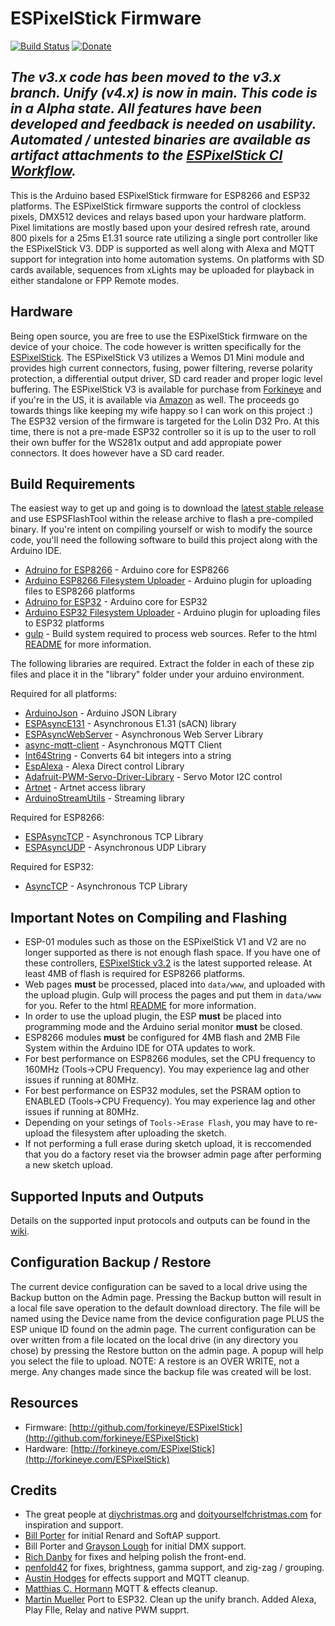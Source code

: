 # ESPixelStick Firmware

[![Build Status](https://github.com/forkineye/ESPixelStick/actions/workflows/build.yaml/badge.svg)](https://github.com/forkineye/ESPixelStick/actions/workflows/build.yaml)
[![Donate](https://img.shields.io/badge/Donate-PayPal-green.svg)](https://paypal.me/ShelbyMerrick)

## ***The v3.x code has been moved to the v3.x branch. Unify (v4.x) is now in main. This code is in a Alpha state. All features have been developed and feedback is needed on usability. Automated / untested binaries are available as artifact attachments to the [ESPixelStick CI Workflow](https://github.com/forkineye/ESPixelStick/actions/workflows/build.yaml).***

This is the Arduino based ESPixelStick firmware for ESP8266 and ESP32 platforms. The ESPixelStick firmware supports the control of clockless pixels, DMX512 devices and relays based upon your hardware platform. Pixel limitations are mostly based upon your desired refresh rate, around 800 pixels for a 25ms E1.31 source rate utilizing a single port controller like the ESPixelStick V3.  DDP is supported as well along with Alexa and MQTT support for integration into home automation systems.  On platforms with SD cards available, sequences from xLights may be uploaded for playback in either standalone or FPP Remote modes.

## Hardware

Being open source, you are free to use the ESPixelStick firmware on the device of your choice.  The code however is written specifically for the [ESPixelStick](http://forkineye.com/espixelstick). The ESPixelStick V3 utilizes a Wemos D1 Mini module and provides high current connectors, fusing, power filtering, reverse polarity protection, a differential output driver, SD card reader and proper logic level buffering.  The ESPixelStick V3 is available for purchase from [Forkineye](https://forkineye.com/product/espixelstick-v3/) and if you're in the US, it is available via [Amazon](https://amzn.to/3kVb7tq) as well.  The proceeds go towards things like keeping my wife happy so I can work on this project :)  The ESP32 version of the firmware is targeted for the Lolin D32 Pro. At this time, there is not a pre-made ESP32 controller so it is up to the user to roll their own buffer for the WS281x output and add appropiate power connectors. It does however have a SD card reader.

## Build Requirements

The easiest way to get up and going is to download the [latest stable release](https://github.com/forkineye/ESPixelStick/releases/latest) and use ESPSFlashTool within the release archive to flash a pre-compiled binary.  If you're intent on compiling yourself or wish to modify the source code, you'll need the following software to build this project along with the Arduino IDE.

- [Adruino for ESP8266](https://github.com/esp8266/Arduino) - Arduino core for ESP8266
- [Arduino ESP8266 Filesystem Uploader](https://github.com/earlephilhower/arduino-esp8266littlefs-plugin) - Arduino plugin for uploading files to ESP8266 platforms
- [Adruino for ESP32](https://github.com/espressif/arduino-esp32) - Arduino core for ESP32
- [Arduino ESP32 Filesystem Uploader](https://github.com/lorol/arduino-esp32fs-plugin) - Arduino plugin for uploading files to ESP32 platforms
- [gulp](http://gulpjs.com/) - Build system required to process web sources.  Refer to the html [README](html/README.md) for more information.

The following libraries are required. Extract the folder in each of these zip files and place it in the "library" folder under your arduino environment.

Required for all platforms:

- [ArduinoJson](https://github.com/bblanchon/ArduinoJson) - Arduino JSON Library
- [ESPAsyncE131](https://github.com/forkineye/ESPAsyncE131) - Asynchronous E1.31 (sACN) library
- [ESPAsyncWebServer](https://github.com/me-no-dev/ESPAsyncWebServer) - Asynchronous Web Server Library
- [async-mqtt-client](https://github.com/marvinroger/async-mqtt-client) - Asynchronous MQTT Client
- [Int64String](https://github.com/djGrrr/Int64String) - Converts 64 bit integers into a string
- [EspAlexa](https://github.com/MartinMueller2003/Espalexa) - Alexa Direct control Library
- [Adafruit-PWM-Servo-Driver-Library](https://github.com/adafruit/Adafruit-PWM-Servo-Driver-Library) - Servo Motor I2C control
- [Artnet](https://github.com/natcl/Artnet) - Artnet access library
- [ArduinoStreamUtils](https://github.com/bblanchon/ArduinoStreamUtils) - Streaming library

Required for ESP8266:

- [ESPAsyncTCP](https://github.com/me-no-dev/ESPAsyncTCP) - Asynchronous TCP Library
- [ESPAsyncUDP](https://github.com/me-no-dev/ESPAsyncUDP) - Asynchronous UDP Library

Required for ESP32:

- [AsyncTCP](https://github.com/me-no-dev/AsyncTCP) - Asynchronous TCP Library

## Important Notes on Compiling and Flashing

- ESP-01 modules such as those on the ESPixelStick V1 and V2 are no longer supported as there is not enough flash space. If you have one of these controllers, [ESPixelStick v3.2](https://github.com/forkineye/ESPixelStick/releases/tag/v3.2) is the latest supported release.  At least 4MB of flash is required for ESP8266 platforms.
- Web pages **must** be processed, placed into ```data/www```, and uploaded with the upload plugin. Gulp will process the pages and put them in ```data/www``` for you. Refer to the html [README](html/README.md) for more information.
- In order to use the upload plugin, the ESP **must** be placed into programming mode and the Arduino serial monitor **must** be closed.
- ESP8266 modules **must** be configured for 4MB flash and 2MB File System within the Arduino IDE for OTA updates to work.
- For best performance on ESP8266 modules, set the CPU frequency to 160MHz (Tools->CPU Frequency).  You may experience lag and other issues if running at 80MHz.
- For best performance on ESP32 modules, set the PSRAM option to ENABLED (Tools->CPU Frequency).  You may experience lag and other issues if running at 80MHz.
- Depending on your setings of ```Tools->Erase Flash```, you may have to re-upload the filesystem after uploading the sketch.
- If not performing a full erase during sketch upload, it is reccomended that you do a factory reset via the browser admin page after performing a new sketch upload.

## Supported Inputs and Outputs

Details on the supported input protocols and outputs can be found in the [wiki](https://github.com/forkineye/ESPixelStick/wiki/Supported-Inputs-and-Outputs).

## Configuration Backup / Restore

The current device configuration can be saved to a local drive using the Backup button on the Admin page. Pressing the Backup button will result in a local file save operation to the default download directory. The file will be named using the Device name from the device configuration page PLUS the ESP unique ID found on the admin page.
The current configuration can be over written from a file located on the local drive (in any directory you chose) by pressing the Restore button on the admin page. A popup will help you select the file to upload.
NOTE: A restore is an OVER WRITE, not a merge. Any changes made since the backup file was created will be lost.

## Resources

- Firmware: [http://github.com/forkineye/ESPixelStick](http://github.com/forkineye/ESPixelStick)
- Hardware: [http://forkineye.com/ESPixelStick](http://forkineye.com/ESPixelStick)

## Credits

- The great people at [diychristmas.org](http://diychristmas.org) and [doityourselfchristmas.com](http://doityourselfchristmas.com) for inspiration and support.
- [Bill Porter](https://github.com/madsci1016) for initial Renard and SoftAP support.
- Bill Porter and [Grayson Lough](https://github.com/GraysonLough) for initial DMX support.
- [Rich Danby](https://github.com/cinoan) for fixes and helping polish the front-end.
- [penfold42](https://github.com/penfold42) for fixes, brightness, gamma support, and zig-zag / grouping.
- [Austin Hodges](https://github.com/ahodges9) for effects support and MQTT cleanup.
- [Matthias C. Hormann](https://github.com/Moonbase59) MQTT & effects cleanup.
- [Martin Mueller](https://github.com/MartinMueller2003) Port to ESP32. Clean up the unify branch. Added Alexa, Play FIle, Relay and native PWM supprt.
